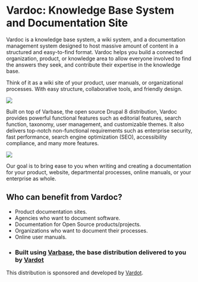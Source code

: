 # Vardoc: Knowledge Base System and Documentation Site

Vardoc is a knowledge base system, a wiki system, and a documentation management
system designed to host massive amount of content in a structured and 
easy-to-find format. Vardoc helps you build a connected organization, product,
 or knowledge area to allow everyone involved to find the answers they seek,
 and contribute their expertise in the knowledge base.

Think of it as a wiki site of your product, user manuals, or organizational
 processes. With easy structure, collaborative tools, and friendly design.

[![](https://www.drupal.org/files/project-images/vardoc-mockup.png)](https://www.drupal.org/project/vardoc)

Built on top of Varbase, the open source Drupal 8 distribution, Vardoc provides
 powerful functional features such as editorial features, search function,
 taxonomy, user management, and customizable themes. It also delivers top-notch
 non-functional requirements such as enterprise security, fast performance,
 search engine optimization (SEO), accessibility compliance, and many more
 features.

[![](https://www.drupal.org/files/vardoc-mockup-2.jpg)](https://www.drupal.org/project/vardoc)

Our goal is to bring ease to you when writing and creating a documentation
 for your product, website, departmental processes, online manuals, or your
 enterprise as whole.

## Who can benefit from Vardoc?

* Product documentation sites.
* Agencies who want to document software.
* Documentation for Open Source products/projects.
* Organizations who want to document their processes.
* Online user manuals.
* ### Built using [Varbase](https://www.drupal.org/project/varbase), the base distribution delivered to you by [Vardot](https://www.drupal.org/vardot)

This distribution is sponsored and developed by [Vardot](https://www.drupal.org/vardot).
